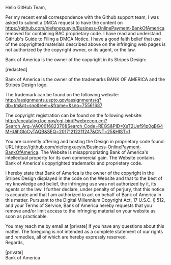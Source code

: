 Hello GitHub Team,

Per my recent email correspondence with the Github support team, I was asked to submit a DMCA request to have the content on https://github.com/niefengxueyin/Business-OnlinePayment-BankOfAmerica removed for containing BAC proprietary code. I have read and understand GitHub's Guide to Filing a DMCA Notice. I have a good faith belief that use of the copyrighted materials described above on the infringing web pages is not authorized by the copyright owner, or its agent, or the law.

Bank of America is the owner of the copyright in its Stripes Design:

[redacted]

Bank of America is the owner of the trademarks BANK OF AMERICA and the Stripes Design logo.

The trademark can be found on the following website: http://assignments.uspto.gov/assignments/q?db=tm&qt=sno&reel=&frame=&sno=75561687

The copyright registration can be found on the following website: http://cocatalog.loc.gov/cgi-bin/Pwebrecon.cgi?Search_Arg=VA0001682370&Search_Code=REGS&PID=XsT2Uef91p0gBG4MHUihGIoCyTAQB&SEQ=20171212211247&CNT=25&HIST=1

You are currently offering and hosting the Design in proprietary code found: URL https://github.com/niefengxueyin/Business-OnlinePayment-BankOfAmerica. The Website is misappropriating Bank of America's intellectual property for its own commercial gain. The Website contains Bank of America's copyrighted trademarks and proprietary code.

I hereby state that Bank of America is the owner of the copyright in the Stripes Design displayed in the code on the Website and that to the best of my knowledge and belief, the infringing use was not authorized by it, its agents or the law. I further declare, under penalty of perjury, that this notice is accurate and that I am authorized to act on behalf of Bank of America in this matter. Pursuant to the Digital Millennium Copyright Act, 17 U.S.C. § 512, and your Terms of Service, Bank of America hereby requests that you remove and/or limit access to the infringing material on your website as soon as practicable.

You may reach me by email at [private] if you have any questions about this matter. The foregoing is not intended as a complete statement of our rights and remedies, all of which are hereby expressly reserved.  
Regards,  

[private]  
Bank of America
